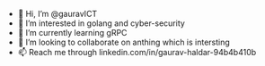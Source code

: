 - 👋 Hi, I’m @gauravICT
- 👀 I’m interested in golang and cyber-security
- 🌱 I’m currently learning gRPC
- 💞️ I’m looking to collaborate on anthing which is intersting
- 📫 Reach me through linkedin.com/in/gaurav-haldar-94b4b410b

<!---
gauravICT/gauravICT is a ✨ special ✨ repository because its `README.md` (this file) appears on your GitHub profile.
You can click the Preview link to take a look at your changes.
--->
